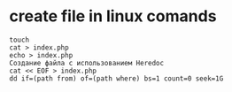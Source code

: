 # create file in linux comands
```
touch
cat > index.php
echo > index.php
Создание файла с использованием Heredoc
cat << EOF > index.php
dd if=(path from) of=(path where) bs=1 count=0 seek=1G
```
